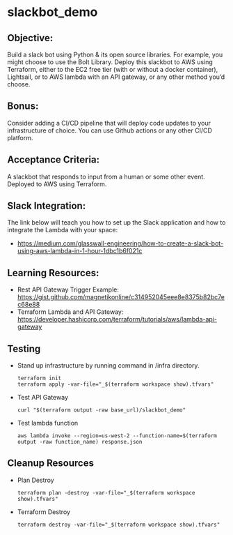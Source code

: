 # slackbot_demo

## Objective:
Build a slack bot using Python & its open source libraries. For example, you might choose to use the Bolt Library. Deploy this slackbot to AWS using Terraform, either to the EC2 free tier (with or without a docker container), Lightsail, or to AWS lambda with an API gateway, or any other method you’d choose.

## Bonus: 
Consider adding a CI/CD pipeline that will deploy code updates to your infrastructure of choice. You can use Github actions or any other CI/CD platform.

## Acceptance Criteria:
A slackbot that responds to input from a human or some other event. Deployed to AWS using Terraform.

## Slack Integration:
The link below will teach you how to set up the Slack application and how to integrate the Lambda with your space:
- https://medium.com/glasswall-engineering/how-to-create-a-slack-bot-using-aws-lambda-in-1-hour-1dbc1b6f021c

## Learning Resources:
- Rest API Gateway Trigger Example: https://gist.github.com/magnetikonline/c314952045eee8e8375b82bc7ec68e88
- Terraform Lambda and API Gateway: https://developer.hashicorp.com/terraform/tutorials/aws/lambda-api-gateway

## Testing
- Stand up infrastructure by running command in /infra directory.
    ```
    terraform init
    terraform apply -var-file="_$(terraform workspace show).tfvars"
    ```
- Test API Gateway
    ```
    curl "$(terraform output -raw base_url)/slackbot_demo"
    ```
- Test lambda function
    ```
    aws lambda invoke --region=us-west-2 --function-name=$(terraform output -raw function_name) response.json
    ```

## Cleanup Resources
- Plan Destroy
    ```
    terraform plan -destroy -var-file="_$(terraform workspace show).tfvars"
    ```
- Terraform Destroy
    ```
    terraform destroy -var-file="_$(terraform workspace show).tfvars"
    ```
